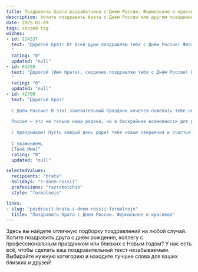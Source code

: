 ```yaml
---
title: Поздравить брата разработчика с Днем России. Формальное и красивое
description: Хотите поздравить брата с Днем России или другим праздником? Наш ИИ создаст незабываемое поздравление, а вы обязательно выделитесь среди других.  
date: 2025-01-09
tags: second tag
wishes:
- id: 134337
  text: "Дорогой брат! От всей души поздравляю тебя с Днём России! Желаю тебе крепкого здоровья, успехов в твоей непростой, но важной работе разработчика, новых интересных проектов и  вдохновения для их реализации. Пусть этот праздник наполнит тебя гордостью за нашу страну и подарит ощущение единства с её народом.  С праздником!
  "
  rating: "0"
  updated: "null"
- id: 84290
  text: "Дорогой (Имя брата), сердечно поздравляю тебя с Днём России! Желаю тебе крепкого здоровья, благополучия и новых профессиональных успехов в твоей важной и интересной работе разработчика. Пусть твой талант и трудолюбие принесут тебе заслуженное признание и принесут пользу нашей стране.  С праздником!
  "
  rating: "0"
  updated: "null"
- id: 42790
  text: "Дорогой брат!
  
  С Днём России! В этот замечательный праздник хочется пожелать тебе не только профессиональных успехов на пути разработчика, но и творческого вдохновения. Пусть каждый новый проект приносит радость и удовлетворение, а идеи воплощаются в жизнь с лёгкостью и достоинством.
  
  Россия — это не только наша родина, но и бескрайние возможности для роста и развития. Желаю тебе смелости и уверенности в своих силах, а также умения находить гармонию между работой и личной жизнью.
  
  С праздником! Пусть каждый день дарит тебе новые свершения и счастье!
  
  С уважением,
  [Твоё Имя]"
  rating: "0"
  updated: "null"

selectedValues:
  recipients: "brata"
  holidays: "s-dnem-rossii"
  professions: "razrabotchik"
  style: "formalnoje"

links:
- slug: "pozdravit-brata-s-dnem-rossii-formalnoje"
  title: "Поздравить брата с Днем России. Формальное и красивое"
---
```


Здесь вы найдете отличную подборку поздравлений на любой случай.
Хотите поздравить друга с днём рождения, коллегу с профессиональным праздником или близких с Новым годом? У нас есть всё, чтобы сделать ваш поздравительный текст незабываемым. Выбирайте нужную категорию и находите лучшие слова для ваших близких и друзей!
